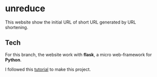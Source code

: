 # unreduce

This website show the initial URL of short URL generated by URL shortening.

## Tech

For this branch, the website work with **flask**, a micro web-framework for **Python**.

I followed this [tutorial](http://flask.pocoo.org/docs/1.0/tutorial/) to make this project.
